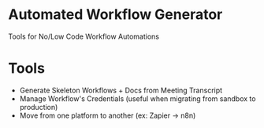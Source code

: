 # Automated Workflow Generator
Tools for No/Low Code Workflow Automations

# Tools
- Generate Skeleton Workflows + Docs from Meeting Transcript
- Manage Workflow's Credentials (useful when migrating from sandbox to production)
- Move from one platform to another (ex: Zapier -> n8n)